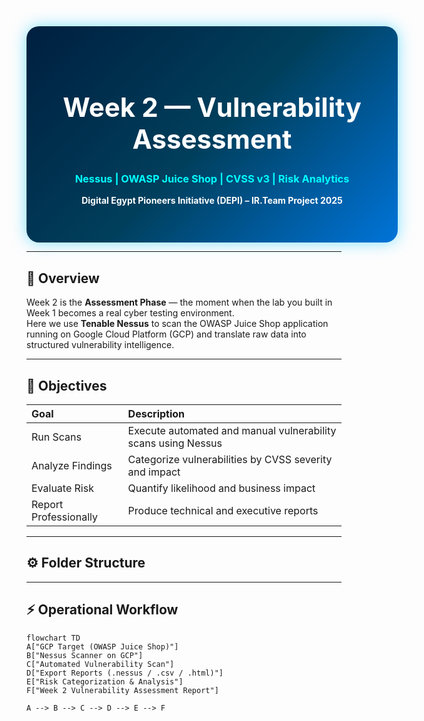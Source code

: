 <!-- =================== WEEK 2 | VULNERABILITY ASSESSMENT =================== -->
<div align="center" style="width:100%; padding:45px; border-radius:20px; background:linear-gradient(135deg,#001f3f,#003f5c,#0074D9); color:white; box-shadow:0 0 25px rgba(0,200,255,0.5);">

  <h1 style="font-size:42px;">Week 2 — Vulnerability Assessment</h1>
  <h3 style="color:#00FFFF;">Nessus  |  OWASP Juice Shop  |  CVSS v3  |  Risk Analytics</h3>
  <p><b>Digital Egypt Pioneers Initiative (DEPI)  –  IR.Team Project  2025</b></p>
</div>

---

## 📘 Overview

Week 2 is the **Assessment Phase** — the moment when the lab you built in Week 1 becomes a real cyber testing environment.  
Here we use **Tenable Nessus** to scan the OWASP Juice Shop application running on Google Cloud Platform (GCP) and translate raw data into structured vulnerability intelligence.

---

## 🎯 Objectives

| Goal | Description |
|:--|:--|
| Run Scans | Execute automated and manual vulnerability scans using Nessus |
| Analyze Findings | Categorize vulnerabilities by CVSS severity and impact |
| Evaluate Risk | Quantify likelihood and business impact |
| Report Professionally | Produce technical and executive reports |

---

## ⚙️ Folder Structure


---

## ⚡ Operational Workflow

```mermaid
flowchart TD
A["GCP Target (OWASP Juice Shop)"]
B["Nessus Scanner on GCP"]
C["Automated Vulnerability Scan"]
D["Export Reports (.nessus / .csv / .html)"]
E["Risk Categorization & Analysis"]
F["Week 2 Vulnerability Assessment Report"]

A --> B --> C --> D --> E --> F
